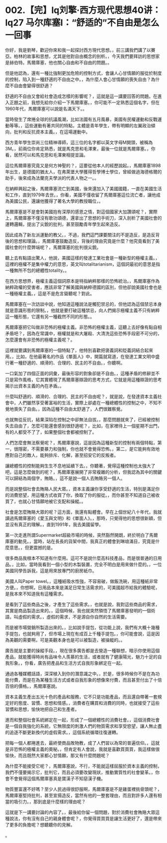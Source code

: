 # 002.【完】lq刘擎·西方现代思想40讲：lq27 马尔库塞I：“舒适的”不自由是怎么一回事

你好，我是劉琴，歡迎你來和我一起探討西方現代思想。，前三講我們講了以賽亞。柏林的故事和思想，尤其是他對自由概念的剖析。，今天我們要拜訪的思想家是赫伯特。馬爾庫塞，他也關心自由和不自由的問題。。

但是他認為，還有一種比強制更加危險的控制方式，會讓人心甘情願的服從於制度的控制，陷入到一種舒適的不自由之中。，為什麼人會心甘情願的喪失自由？為什麼不自由會變得很舒適？

舒適的不自由又會給社會造成怎樣的影響呢？，這就是這一講要回答的問題。在進入正題之前，我想先給你介紹一下馬爾庫塞。，你可能不一定熟悉這個名字，但在1960年代，馬爾庫塞可以說是名滿天下。。

當時發生了席捲全球的抗議風潮，比如法國有五月風暴，美國有民權運動和反戰運動等等。，這些運動有著共同的特點，主體是青年學生，帶有明顯的左翼政治傾向，批判和反抗資本主義。，在這場運動中。

西方青年學生崇尚三位精神導師，這三位的名字都以英文字母M開頭，被稱為3M。，前兩位你肯定熟悉，就是馬克思和毛澤東，最後一位就是馬爾庫塞。，你看，居然可以和馬克思和毛澤東相提並論。

這位馬爾庫塞究竟又是何方神聖的？，這要從他本人的經歷說起。，馬爾庫塞1898年出生，是德國的猶太人，在弗萊堡大學獲得哲學博士學位，曾經做過海德格爾的助手，後來成為法蘭克夫學派的代表人物之一。。

在納粹興起之後，馬爾庫塞流亡到美國，後來還加入了美國國籍，一直在美國生活和工作，直到1979年去世。，你看，美國不僅收留了馬爾庫塞這位流亡者，讓他成為美國公民，還讓他獲得了著名大學的教授職位，。

馬爾庫塞是不是會對美國抱有深厚的感恩之情，對這個國家大加讚頌呢？，實際上，馬爾庫塞不僅沒有歌功頌德，還拿出了思想的手術刀，深入剖析了美國社會的運轉邏輯，提出了尖銳的批判，甚至鼓勵青年學生起來造反。

因此成為了新左派運動的教父。，不過，我們這門課要關注的不是造反，是造反背後的思想和理論。，馬爾庫塞鼓勵造反，背後的理由究竟是什麼？他究竟看到了美國社會的什麼弊端呢？，馬爾庫塞的批判很尖銳。

聽上去有點語出驚人，他說，美國這樣的發達工業社會是一種新型的極權主義。，這裡的極權不是集中權力的意思，英文叫totalitarianism，這個詞最初的意思是指一種無所不包的總體性totality。。

在西方思想界，極權主義這個詞原本是特指納粹那樣的恐怖統治。，馬爾庫塞作為納粹政權的受害者，應該非常了解美國與納粹德國的區別，但他卻說美國社會也是一種極權主義。，這是不是危言聳聽呢？對此。

馬爾庫塞在一次訪談中說，他知道這種說法是觸犯禁忌的，但他認為這個禁忌本身就是意識形態的限制。，他就是要打破這種禁忌，向人們揭示極權主義不只有納粹這一種形態，它還有另一種截然不同的形態。。

馬爾庫塞把它叫做非恐怖的極權主義。非恐怖的極權主義，這聽上去好像有點自相矛盾吧？，因為在常識中，極權就是和大屠殺、大清洗這些恐怖手段密不可分的，怎麼還會有非恐怖的極權主義呢？。

這裡就要講到馬爾庫塞的一個特點了，他特別喜歡把褒義詞和貶義詞結合起來用。，比如，在他最著名的作品《單面人》中，開篇就寫道，在發達工業文明中盛行著一種舒適的、順滑的、合理的、民主的不自由。，你聽啊。

一口氣加了四個正面的詞彙，最後形容的對象卻是不自由。，這種矛盾的修辭並不只是寫作風格，它其實體現了馬爾庫塞辯證的思考方式，它就是用這種辯證的思考揭示出資本主義的內在矛盾。。

什麼叫舒適的、順滑的、合理的、民主的不自由呢？，就是說，在發達資本主義社會中，人們雖然享受著富裕的生活，實際上卻處在一種總體性的控制之中，不知不覺地喪失了自由。，因為這種不自由太舒適了，人們很難察覺。

也就無從反抗，結果深陷在控制之中卻無法自拔。，那麼問題就來了，已經被控制失去自由了，怎麼可能還會感到很舒適呢？，比如，在家裡待上一個星期不出門，有的人都受不了了，如果整個社會都被控制了。

人們怎麼會無法察覺呢？，馬爾庫塞說，這是因為這種新型的控制有兩個特點，第一，很隱密，不需要暴力和強制，你也就不會覺得恐怖。，第二，是它能夠有效地應對自己的敵人，能夠排斥、化解，甚至招安它的反叛者。

讓總體性的控制能夠生生不息地延續下去。，你聽著，覺得這種控制也太強大了吧，這是怎麼做到的呢？，馬爾庫塞展開了非常複雜的分析，但我認為其中的關鍵可以歸結為兩個字，賄賂。，這不是說一個人去賄賂另一個人。

而是說整個社會去賄賂人民大眾。，資本主義讓你享受舒適的生活，特別是滿足你的消費慾望，用這種方式收買了你，換取了你的服從。，而你甚至不知道自己被收買了，也就心甘情願地被它支配和操縱。。

社會是怎麼賄賂大眾的呢？這方面，我還有點體會。早在上個世紀八十年代，我就讀過馬爾庫塞的《愛玉與文明》和《單面人》。，那時，只覺得他的思想很新穎，但並沒有真正的理解。，直到1991年，我去美國留學。

第一次走進所謂Supermarket超級市場的時候，突然豁然開朗，終於明白了馬爾庫塞的動見。，當時，站在長長的貨架中間，我真正的體會到琳琅滿目，究竟是什麼意思。，但更震撼的是。

很多商品我根本不知道有什麼用。這可不是說什麼高科技產品，而是很普通的日用品。，比如，當時我看到一個小型的木製裝置，完全不明白是用來做什麼的。，一位美國同學告訴我，這是用來放專門的廚房紙巾。

美國人叫Paper towel。，這種紙吸水性強，不容易破，做飯洗碗，用這種紙非常方便。，你想啊，日用品本來是滿足日常生活需求的，可美國超市給我的體驗呢，是我本來不知道我有這種需求。

是看到了這些商品之後，才產生了這些需求。，也就是說，我對這些商品的需求，其實是商品製造出來的。，這個時候，我也就突然領悟了馬爾庫塞發明的一個術語，叫虛假的需求。，虛假的需求，不是源自你自然的生活需要。

而是被市場營銷所製造出來的。，比如說手提包，從功能上說，我們有大概十幾種手提包，也就夠用了，但市場上現在有成百上千種手提包。，你可能會說，這是因為美觀的需要啊，可是美觀本身也是可以被製造，被操縱的。。

廣告就是主要的操縱手段。，現在很多廣告都是去營造一種聯想，暗示你使用這個產品，就能獲得時尚有品味令人羨慕的生活，或者就有了健康陽光，魅力十足的自我形象。，你看，廣告把產品和生活方式自我形象綁定在一起。

通過各種媒體話語，深深植入到你的潛意識之中。，於是，很多時候你不是在為功能付費，而是在為某種生活方式或者自我形象的想像來付費，而且甚至付出了十倍百倍的價格。，馬爾庫塞說。

資本主義生產出五光十色的產品和服務，它不只是功能產品，而且還自帶著一套規定好的態度、習慣、思想和情感。，消費者在購買和消費的同時，也就接受了這些習慣和思想，愉快地把自己和生產者。

進而和整個社會系統綁定在一起，形成了一個總體性的消費社會。，這個消費社會是一個自我強化的系統，它無限度的刺激人們的物質需求和享受慾望，讓人無止盡的追逐不斷更新換代的虛假需求。，這個系統循環往復運轉。

把每一個人都捲進去，最終使商品敗物教，成了人們習以為常的普遍信仰。，這就是非恐怖的極權主義的奧秘。，但肯定有人會說，我就是喜歡買買買，我這樣做很愉快，而且既然大家都心甘情願，那又有什麼問題呢？

為什麼不能接受它呢？，馬爾庫塞說，不行，不能就這樣屈服於資本主義的控制，我們不僅要揭示它，批判它，而且必須要改變現狀，推動實質性的社會變革。，你會不會覺得這個馬爾庫塞真是寶漢子不知惡漢子機。

物質豐富還不好嗎？至少人民過得很舒服啊，馬爾庫塞是不是雞蛋裡挑骨頭呢？，馬爾庫塞堅持批判，甚至宣揚造反，當然有他的一整套理由，而且對許多人還有相當的吸引力。，那到底是什麼樣的理由呢？

這就是下一講要討論的內容了。，最後給你留一個問題，對於消費社會賄賂大眾這種說法，你有沒有自己的親身體會呢？，你覺得買買買是讓生活更好了，還是帶來了更多的負擔呢？想聽聽你的見解。

。